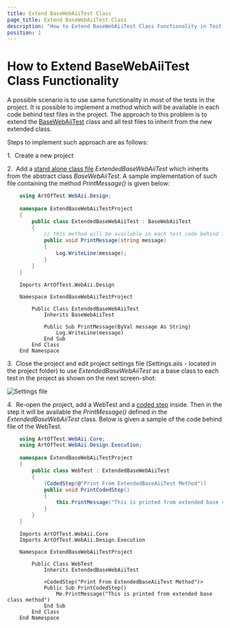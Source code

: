 ```yaml
---
title: Extend BaseWebAiiTest Class
page_title: Extend BaseWebAiiTest Class
description: "How to Extend BaseWebAiiTest Class Functionality in Test Studio coded projects."
position: 1
---
```

# How to Extend BaseWebAiiTest Class Functionality #

A possible scenario is to use same functionality in most of the tests in the project. It is possible to implement a method which will be available in each code behind test files in the project. The approach to this problem is to extend the <a href="https://docs.telerik.com/teststudioapi/html/T_ArtOfTest_WebAii_Design_BaseWebAiiTest.htm" target="_blank">BaseWebAiiTest</a> class and all test files to inherit from the new extended class.

Steps to implement such approach are as follows:

1.&nbsp; Create a new project

2.&nbsp; Add a <a href="/features/coded-steps/standalone-code-file" target="_blank">stand alone class file</a> *ExtendedBaseWebAiiTest* which inherits from the abstract class *BaseWebAiiTest*. A sample implementation of such file containing the method *PrintMessage()* is given below:

```C#
	using ArtOfTest.WebAii.Design;
	
	namespace ExtendBaseWebAiiTestProject
	{
    	public class ExtendedBaseWebAiiTest : BaseWebAiiTest
    	{
			// this method will be available in each test code behind file coded step
        	public void PrintMessage(string message)
        	{
            	Log.WriteLine(message);
        	}
    	}
	}
```
```VB
	Imports ArtOfTest.WebAii.Design
	
	Namespace ExtendBaseWebAiiTestProject
	
	    Public Class ExtendedBaseWebAiiTest
	        Inherits BaseWebAiiTest
	        
	        Public Sub PrintMessage(ByVal message As String)
	            Log.WriteLine(message)
	        End Sub
	    End Class
	End Namespace
```

3.&nbsp; Close the project and edit project settings file (Settings.aiis - located in the project folder) to use *ExtendedBaseWebAiiTest* as a base class to each test in the project as shown on the next screen-shot:

![Settings file][1]

4.&nbsp; Re-open the project, add a WebTest and a <a href="/features/custom-steps/script-step" target="_blank">coded step</a> inside. Then in the step it will be available the *PrintMessage()* defined in the *ExtendedBaseWebAiiTest* class. Below is given a sample of the code behind file of the WebTest.

```C#
	using ArtOfTest.WebAii.Core;
	using ArtOfTest.WebAii.Design.Execution;
	
	namespace ExtendBaseWebAiiTestProject
	{
	    public class WebTest : ExtendedBaseWebAiiTest
	    {
	        [CodedStep(@"Print From ExtendedBaseAiiTest Method")]
	        public void PrintCodedStep()
	        {
	            this.PrintMessage("This is printed from extended base class method");
	        }
	    }
	}
```
```VB
	Imports ArtOfTest.WebAii.Core
	Imports ArtOfTest.WebAii.Design.Execution
	
	Namespace ExtendBaseWebAiiTestProject
	
	    Public Class WebTest
	        Inherits ExtendedBaseWebAiiTest
	        
	        <CodedStep("Print From ExtendedBaseAiiTest Method")>
	        Public Sub PrintCodedStep()
	            Me.PrintMessage("This is printed from extended base class method")
	        End Sub
	    End Class
	End Namespace
```

[1]: /img/advanced-topics/coded-samples/general/extend-BaseWebAiiTest-class/fig1.png
